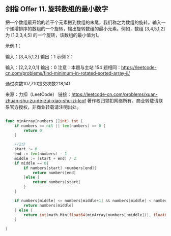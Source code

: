 ## 剑指 Offer 11. 旋转数组的最小数字

把一个数组最开始的若干个元素搬到数组的末尾，我们称之为数组的旋转。输入一个递增排序的数组的一个旋转，输出旋转数组的最小元素。例如，数组 [3,4,5,1,2] 为 [1,2,3,4,5] 的一个旋转，该数组的最小值为1。  

示例 1：

输入：[3,4,5,1,2]
输出：1
示例 2：

输入：[2,2,2,0,1]
输出：0
注意：本题与主站 154 题相同：https://leetcode-cn.com/problems/find-minimum-in-rotated-sorted-array-ii/

通过次数107,710提交次数218,141

来源：力扣（LeetCode）
链接：https://leetcode-cn.com/problems/xuan-zhuan-shu-zu-de-zui-xiao-shu-zi-lcof
著作权归领扣网络所有。商业转载请联系官方授权，非商业转载请注明出处。

```go

func minArray(numbers []int) int {
	if numbers == nil || len(numbers) == 0 {
		return 0
	}

	//2分
	start := 0
	end := len(numbers) - 1
	middle := (start + end) / 2
	if middle == 0{
		if numbers[start] >numbers[end]{
			return numbers[end]
		}else {
			return numbers[start]
		}
	}

	if numbers[middle] <= numbers[middle+1] && numbers[middle] < numbers[middle-1] {
		return numbers[middle]
	} else {
		return int(math.Min(float64(minArray(numbers[:middle])), float64(minArray(numbers[middle:]))))
	}

}
```
